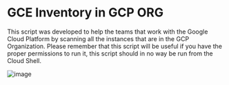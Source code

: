 # GCE Inventory in GCP ORG

This script was developed to help the teams that work with the Google Cloud Platform by scanning all the instances that are in the GCP Organization. Please remember that this script will be useful if you have the proper permissions to run it, this script should in no way be run from the Cloud Shell.

![image](https://github.com/alex-mello/gcp-scan-gce-org/assets/39780604/f385754b-5d9e-4472-a286-a5326592aa99)

